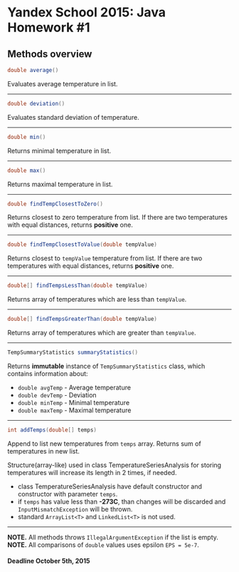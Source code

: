 # Yandex School 2015: Java Homework #1

## Methods overview

```java
double average()
```
Evaluates average temperature in list.

---
```java
double deviation()
```
Evaluates standard deviation of temperature.

---
```java
double min()
```
Returns minimal temperature in list.

---
```java
double max()
```
Returns maximal temperature in list.

---
```java
double findTempClosestToZero()
```
Returns closest to zero temperature from list.
If there are two temperatures with equal distances, returns **positive** one.

---
```java
double findTempClosestToValue(double tempValue)
```
Returns closest to `tempValue` temperature from list.
If there are two temperatures with equal distances, returns **positive** one.

---
```java
double[] findTempsLessThan(double tempValue)
```
Returns array of temperatures which are less than `tempValue`.

---
```java
double[] findTempsGreaterThan(double tempValue)
```
Returns array of temperatures which are greater than `tempValue`.

---
```java
TempSummaryStatistics summaryStatistics()
```
Returns **immutable** instance of `TempSummaryStatistics` class, which contains information about:
 - `double avgTemp` - Average temperature 
 - `double devTemp` - Deviation 
 - `double minTemp` - Minimal temperature 
 - `double maxTemp` - Maximal temperature

---
```java
int addTemps(double[] temps)
```
Append to list new temperatures from `temps` array.
Returns sum of temperatures in new list.

Structure(array-like) used in class TemperatureSeriesAnalysis for storing temperatures will increase its length in 2 times, if needed.

 - class TemperatureSeriesAnalysis have default constructor and constructor with parameter `temps`.
 - if `temps` has value less than **-273C**, than changes will be discarded and `InputMismatchException` will be thrown.
 - standard `ArrayList<T>` and `LinkedList<T>` is not used.

---
**NOTE.** All methods throws `IllegalArgumentException` if the list is empty.
**NOTE.** All comparisons of `double` values uses epsilon `EPS = 5e-7`.

#### Deadline October 5th, 2015
